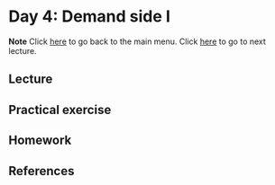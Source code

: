 <!-- +++
title = "Day 4"
hascode = true
date = Date(2021, 9, 9)
+++-->

# Day 4: Demand side I
**Note**
Click [here](index/) to go back to the main menu. Click [here](menu5/) to go to next lecture.

<!-- \toc -->

## Lecture

## Practical exercise

## Homework

## References
